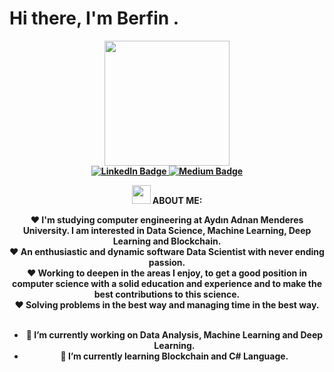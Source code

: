 <h1> Hi there, I'm <b>Berfin<b> . </h1>
      <div id="header" align="center">
  <a href="https://www.youtube.com/watch?v=5NV6Rdv1a3I"><img src="[https://media.giphy.com/media/Y4bzv6DYbYzy8jDnoW/giphy.gif](https://giphy.com/gifs/scaler-official-computer-laptop-hello-world-hpXdHPfFI5wTABdDx9)" width="200"/></a>
  <div>
<div>
<a href="https://www.linkedin.com/in/berfintek/">
      <img src="https://img.shields.io/badge/LinkedIn-blue?style=for-the-badge&logo=linkedin&logoColor=white" alt="LinkedIn Badge"/>
    </a>
<a href="https://medium.com/https://medium.com/@tekberfin">
      <img src="https://img.shields.io/badge/Medium-black?style=for-the-badge&logo=medium&logoColor=white" alt="Medium Badge"/>
    </a>
</div>
      
<img src="https://media.giphy.com/media/5P5b96VnFaNiQ7ABOT/giphy.gif" width="30"> ABOUT ME:
    
<div size='20px'> ❤️ I'm studying computer engineering at Aydın Adnan Menderes University. I am interested in Data Science, Machine Learning, Deep Learning and Blockchain. </div>
<div size='20px'> ❤️ An enthusiastic and dynamic software Data Scientist with never ending passion.  </div>
<div size='20px'> ❤️ Working to deepen in the areas I enjoy, to get a good position in computer science with a solid education and experience and to make the best contributions to this science. </div> 
<div size='20px'> ❤️ Solving problems in the best way and managing time in the best way. </div>
</br>


- 🔭 I’m currently working on Data Analysis, Machine Learning and Deep Learning. 
- 🌱 I’m currently learning Blockchain and C# Language.
</br>
